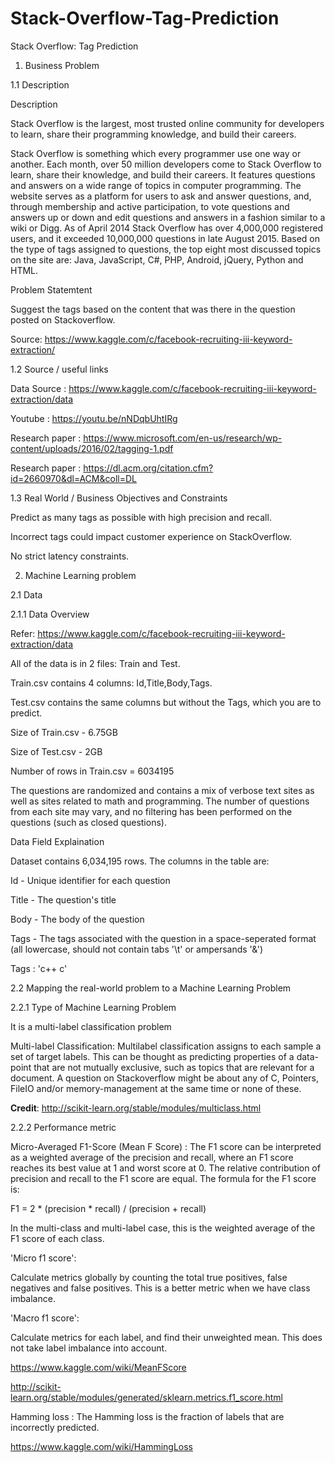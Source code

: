 # Stack-Overflow-Tag-Prediction

Stack Overflow: Tag Prediction

1. Business Problem

1.1 Description

Description

Stack Overflow is the largest, most trusted online community for developers to learn, share their programming knowledge, and build their careers.

Stack Overflow is something which every programmer use one way or another. Each month, over 50 million developers come to Stack Overflow to learn, share their knowledge, and build their careers. It features questions and answers on a wide range of topics in computer programming. The website serves as a platform for users to ask and answer questions, and, through membership and active participation, to vote questions and answers up or down and edit questions and answers in a fashion similar to a wiki or Digg. As of April 2014 Stack Overflow has over 4,000,000 registered users, and it exceeded 10,000,000 questions in late August 2015. Based on the type of tags assigned to questions, the top eight most discussed topics on the site are: Java, JavaScript, C#, PHP, Android, jQuery, Python and HTML.

Problem Statemtent

Suggest the tags based on the content that was there in the question posted on Stackoverflow.

Source: https://www.kaggle.com/c/facebook-recruiting-iii-keyword-extraction/

1.2 Source / useful links

Data Source : https://www.kaggle.com/c/facebook-recruiting-iii-keyword-extraction/data

Youtube : https://youtu.be/nNDqbUhtIRg

Research paper : https://www.microsoft.com/en-us/research/wp-content/uploads/2016/02/tagging-1.pdf

Research paper : https://dl.acm.org/citation.cfm?id=2660970&dl=ACM&coll=DL

1.3 Real World / Business Objectives and Constraints

Predict as many tags as possible with high precision and recall.

Incorrect tags could impact customer experience on StackOverflow.

No strict latency constraints.

2. Machine Learning problem

2.1 Data

2.1.1 Data Overview

Refer: https://www.kaggle.com/c/facebook-recruiting-iii-keyword-extraction/data

All of the data is in 2 files: Train and Test.

Train.csv contains 4 columns: Id,Title,Body,Tags.

Test.csv contains the same columns but without the Tags, which you are to predict.

Size of Train.csv - 6.75GB

Size of Test.csv - 2GB

Number of rows in Train.csv = 6034195

The questions are randomized and contains a mix of verbose text sites as well as sites related to math and programming. The number of questions from each site may vary, and no filtering has been performed on the questions (such as closed questions).

Data Field Explaination

Dataset contains 6,034,195 rows. The columns in the table are:

Id - Unique identifier for each question

Title - The question's title

Body - The body of the question

Tags - The tags associated with the question in a space-seperated format (all lowercase, should not contain tabs '\t' or ampersands '&')

Tags : 'c++ c'

2.2 Mapping the real-world problem to a Machine Learning Problem

2.2.1 Type of Machine Learning Problem

It is a multi-label classification problem

Multi-label Classification: Multilabel classification assigns to each sample a set of target labels. This can be thought as predicting properties of a data-point that are not mutually exclusive, such as topics that are relevant for a document. A question on Stackoverflow might be about any of C, Pointers, FileIO and/or memory-management at the same time or none of these.

__Credit__: http://scikit-learn.org/stable/modules/multiclass.html

2.2.2 Performance metric

Micro-Averaged F1-Score (Mean F Score) : The F1 score can be interpreted as a weighted average of the precision and recall, where an F1 score reaches its best value at 1 and worst score at 0. The relative contribution of precision and recall to the F1 score are equal. The formula for the F1 score is:

F1 = 2 * (precision * recall) / (precision + recall)

In the multi-class and multi-label case, this is the weighted average of the F1 score of each class.

'Micro f1 score':

Calculate metrics globally by counting the total true positives, false negatives and false positives. This is a better metric when we have class imbalance.

'Macro f1 score':

Calculate metrics for each label, and find their unweighted mean. This does not take label imbalance into account.

https://www.kaggle.com/wiki/MeanFScore

http://scikit-learn.org/stable/modules/generated/sklearn.metrics.f1_score.html

Hamming loss : The Hamming loss is the fraction of labels that are incorrectly predicted.

https://www.kaggle.com/wiki/HammingLoss

